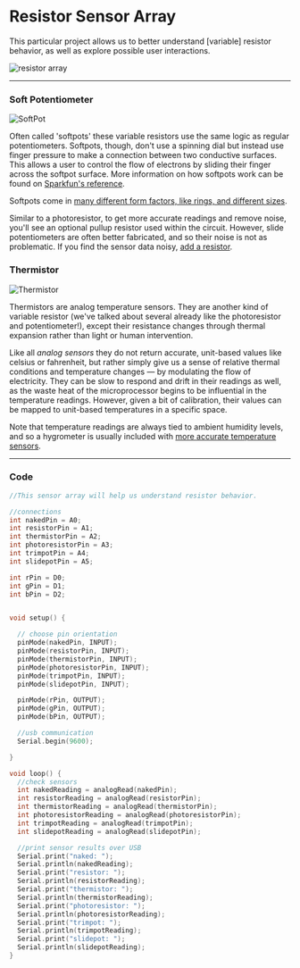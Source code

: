 # Resistor Sensor Array

This particular project allows us to better understand [variable] resistor behavior, as well as explore possible user interactions.

![resistor array](resistor_bb.png)

-----

### Soft Potentiometer

![SoftPot](https://cdn.sparkfun.com/r/500-500/assets/parts/1/8/4/1/08680-03-L.jpg)

Often called 'softpots' these variable resistors use the same logic as regular potentiometers. Softpots, though, don't use a spinning dial but instead use finger pressure to make a connection between two conductive surfaces. This allows a user to control the flow of electrons by sliding their finger across the softpot surface. More information on how softpots work can be found on [Sparkfun's reference](https://learn.sparkfun.com/tutorials/softpot-hookup-guide).

Softpots come in [many different form factors, like rings, and different sizes](https://www.amazon.com/s/ref=nb_sb_noss?url=search-alias%3Daps&field-keywords=softpot).

Similar to a photoresistor, to get more accurate readings and remove noise, you'll see an optional pullup resistor used within the circuit. However, slide potentiometers are often better fabricated, and so their noise is not as problematic. If you find the sensor data noisy, [add a resistor](https://learn.sparkfun.com/tutorials/softpot-hookup-guide).

### Thermistor

![Thermistor](https://cdn.sparkfun.com//assets/parts/1/9/2/thermistor.jpg)

Thermistors are analog temperature sensors. They are another kind of variable resistor (we've talked about several already like the photoresistor and potentiometer!), except their resistance changes through thermal expansion rather than light or human intervention.

Like all *analog sensors* they do not return accurate, unit-based values like celsius or fahrenheit, but rather simply give us a sense of relative thermal conditions and temperature changes — by modulating the flow of electricity. They can be slow to respond and drift in their readings as well, as the waste heat of the microprocessor begins to be influential in the temperature readings. However, given a bit of calibration, their values can be mapped to unit-based temperatures in a specific space. 

Note that temperature readings are always tied to ambient humidity levels, and so a hygrometer is usually included with [more accurate temperature sensors](https://www.sparkfun.com/products/10167).

-----

### Code

```c
//This sensor array will help us understand resistor behavior.

//connections
int nakedPin = A0;
int resistorPin = A1;
int thermistorPin = A2;
int photoresistorPin = A3;
int trimpotPin = A4;
int slidepotPin = A5;

int rPin = D0;
int gPin = D1;
int bPin = D2;


void setup() {

  // choose pin orientation
  pinMode(nakedPin, INPUT);
  pinMode(resistorPin, INPUT);
  pinMode(thermistorPin, INPUT);
  pinMode(photoresistorPin, INPUT);
  pinMode(trimpotPin, INPUT);
  pinMode(slidepotPin, INPUT);

  pinMode(rPin, OUTPUT);
  pinMode(gPin, OUTPUT);
  pinMode(bPin, OUTPUT);

  //usb communication
  Serial.begin(9600);

}

void loop() {
  //check sensors
  int nakedReading = analogRead(nakedPin);
  int resistorReading = analogRead(resistorPin);
  int thermistorReading = analogRead(thermistorPin);
  int photoresistorReading = analogRead(photoresistorPin);
  int trimpotReading = analogRead(trimpotPin);
  int slidepotReading = analogRead(slidepotPin);

  //print sensor results over USB
  Serial.print("naked: ");
  Serial.println(nakedReading);
  Serial.print("resistor: ");
  Serial.println(resistorReading);
  Serial.print("thermistor: ");
  Serial.println(thermistorReading);
  Serial.print("photoresistor: ");
  Serial.println(photoresistorReading);
  Serial.print("trimpot: ");
  Serial.println(trimpotReading);
  Serial.print("slidepot: ");
  Serial.println(slidepotReading);
}
```
